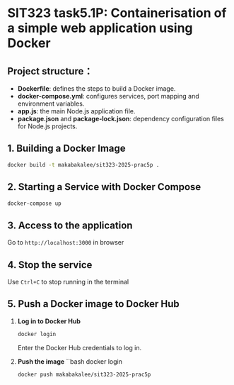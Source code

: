 # SIT323 task5.1P: Containerisation of a simple web application using Docker


## Project structure：

- **Dockerfile**: defines the steps to build a Docker image.
- **docker-compose.yml**: configures services, port mapping and environment variables.
- **app.js**: the main Node.js application file.
- **package.json** and **package-lock.json**: dependency configuration files for Node.js projects.

## 1. Building a Docker Image

   ```bash
   docker build -t makabakalee/sit323-2025-prac5p .
   ```

## 2. Starting a Service with Docker Compose 

   ```bash
   docker-compose up
   ```

## 3. Access to the application
   Go to `http://localhost:3000` in browser

## 4. Stop the service
   Use `Ctrl+C` to stop running in the terminal

## 5. Push a Docker image to Docker Hub

1. **Log in to Docker Hub**

   ```bash
   docker login
   ```

   Enter the Docker Hub credentials to log in.

2. **Push the image** ``bash docker login

   ```bash
   docker push makabakalee/sit323-2025-prac5p
   ```   